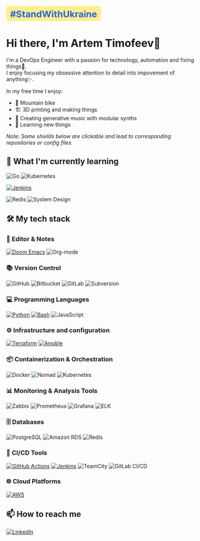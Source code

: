 [![Stand With Ukraine](https://raw.githubusercontent.com/vshymanskyy/StandWithUkraine/main/badges/StandWithUkraine.svg)](https://stand-with-ukraine.pp.ua)

# Hi there, I'm Artem Timofeev👋

I'm a DevOps Engineer with a passion for technology, automation and fixing things👷. \
I enjoy focusing my obsessive attention to detail into impovement of anything✨.

In my free time I enjoy:

- 🚵 Mountain bike
- 🏗️ 3D printing and making things
- 🎹 Creating generative music with modular synths
- 📖 Learning new things

<em>Note: Some shields below are clickable and lead to corresponding repositories or config files.</em>

## 🌱 What I'm currently learning

<picture>
  <img alt="Go" src="https://img.shields.io/badge/-Go-00aed8?logo=go&logoColor=white">
</picture>

<picture>
  <img alt="Kubernetes" src="https://img.shields.io/badge/-Kubernetes-316ce6?logo=kubernetes&logoColor=white">
</picture>

[![Jenkins](https://img.shields.io/badge/-Jenkins-e4313e?logo=jenkins&logoColor=white)](https://github.com/atimofeev/learning/tree/main/jenkins)

<picture>
  <img alt="Redis" src="https://img.shields.io/badge/-Redis-d82c20?logo=redis&logoColor=ffffff">
</picture>

<picture>
  <img alt="System Design" src="https://img.shields.io/badge/-System_Design-000000?logoColor=white">
</picture>

## 🛠️ My tech stack

### 📝 Editor & Notes

[![Doom Emacs](https://img.shields.io/badge/-Doom_Emacs-8558b7?logo=gnu-emacs&logoColor=3b1b54)](https://github.com/atimofeev/dotfiles/tree/main/doom)
<picture>
  <img alt="Org-mode" src="https://img.shields.io/badge/-Org_Mode-8558b7?logo=Org&logoColor=77aa99">
</picture>

### 📚 Version Control

<picture>
  <img alt="GitHub" src="https://img.shields.io/badge/-GitHub-000000?logo=GitHub">
</picture>
<picture>
  <img alt="Bitbucket" src="https://img.shields.io/badge/-Bitbucket-155bcb?logo=bitbucket&logoColor=white">
</picture>
<picture>
  <img alt="GitLab" src="https://img.shields.io/badge/-GitLab-FCA121?logo=gitlab&logoColor=e34930">
</picture>
<picture>
  <img alt="Subversion" src="https://img.shields.io/badge/-Subversion-849fcb?logo=subversion&logoColor=white">
</picture>

### 💻 Programming Languages

[![Python](https://img.shields.io/badge/-Python-346c99?logo=python&logoColor=ffcd3a)](https://github.com/atimofeev/learning/tree/main/python)
[![Bash](https://img.shields.io/badge/-Bash-232c34?logo=gnu-bash&logoColor=4ca920)](https://github.com/atimofeev/dotfiles)
<picture>
  <img alt="JavaScript" src="https://img.shields.io/badge/-JavaScript-efd81d?logo=JavaScript&logoColor=000000">
</picture>

### ⚙️ Infrastructure and configuration

[![Terraform](https://img.shields.io/badge/-Terraform-7b42bc?logo=terraform&logoColor=white)](https://github.com/atimofeev/learning/tree/main/terraform)
[![Ansible](https://img.shields.io/badge/-Ansible-EE0000?logo=ansible&logoColor=151515)](https://github.com/atimofeev/learning/tree/main/ansible/)

### 📦 Containerization & Orchestration

<picture>
  <img alt="Docker" src="https://img.shields.io/badge/-Docker-086dd7?logo=docker&logoColor=white">
</picture>
<picture>
  <img alt="Nomad" src="https://img.shields.io/badge/-Nomad-2cbc85?logo=hashicorp&logoColor=black">
</picture>
<picture>
  <img alt="Kubernetes" src="https://img.shields.io/badge/-Kubernetes-316ce6?logo=kubernetes&logoColor=white">
</picture>

### 📊 Monitoring & Analysis Tools

<picture>
  <img alt="Zabbix" src="https://img.shields.io/badge/-Zabbix-cd0000?logo=zotero&logoColor=white">
</picture>
<picture>
  <img alt="Prometheus" src="https://img.shields.io/badge/-Prometheus-e0502c?logo=prometheus&logoColor=ffffff">
</picture>
<picture>
  <img alt="Grafana" src="https://img.shields.io/badge/-Grafana-f05a23?logo=grafana&logoColor=fbc803">
</picture>
<picture>
  <img alt="ELK" src="https://img.shields.io/badge/-ELK-38bfb0?logo=elasticsearch&logoColor=f0c000">
</picture>

### 🗄️ Databases

<picture>
  <img alt="PostgreSQL" src="https://img.shields.io/badge/-PostgreSQL-396c94?logo=postgresql&logoColor=white">
</picture>
<picture>
  <img alt="Amazon RDS" src="https://img.shields.io/badge/-Amazon%20RDS-ff9c08?logo=amazonrds&logoColor=21405c">
</picture>
<picture>
  <img alt="Redis" src="https://img.shields.io/badge/-Redis-d82c20?logo=redis&logoColor=ffffff">
</picture>

### 🚀 CI/CD Tools

[![GitHub Actions](https://img.shields.io/badge/-GitHub_Actions-278cff?logo=github-actions&logoColor=white)](https://github.com/atimofeev/learning-github-actions)
[![Jenkins](https://img.shields.io/badge/-Jenkins-e4313e?logo=jenkins&logoColor=white)](https://github.com/atimofeev/learning/tree/main/jenkins)
<picture>
  <img alt="TeamCity" src="https://img.shields.io/badge/-TeamCity-000000?logo=teamcity&logoColor=05b3ed">
</picture>
<picture>
  <img alt="GitLab CI/CD" src="https://img.shields.io/badge/-GitLab_CI/CD-FCA121?logo=gitlab&logoColor=e34930">
</picture>

### 🌐 Cloud Platforms

[![AWS](https://img.shields.io/badge/-AWS-ff9c08?logo=amazon-aws&logoColor=2c3644)](https://github.com/atimofeev/learning/tree/main/terraform)

## 📫 How to reach me

[![LinkedIn](https://img.shields.io/badge/LinkedIn-Artem_Timofeev-0a66c2?logo=linkedin&logoColor=0a66c2)](https://www.linkedin.com/in/artem-timofeev-240b7a14b/)
